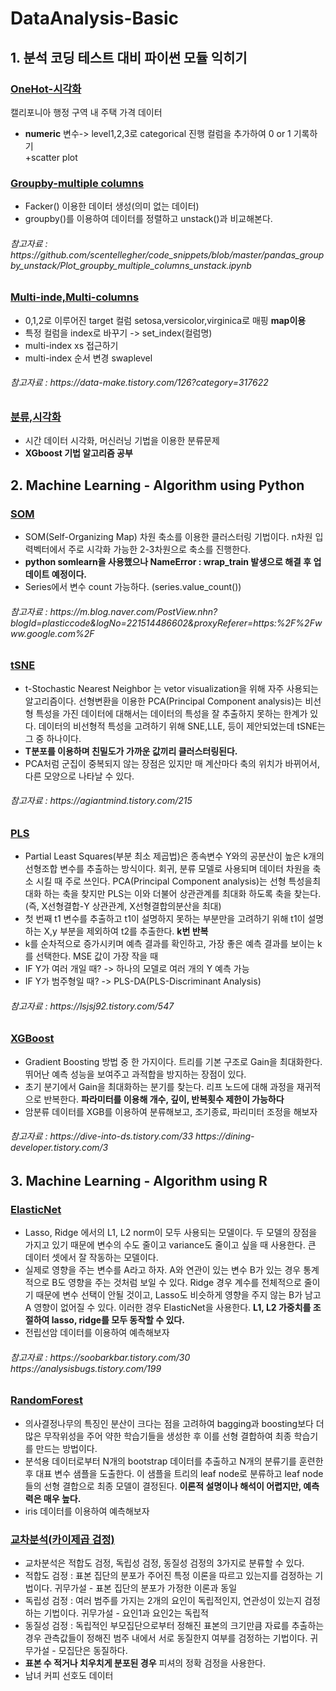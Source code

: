 # DataAnalysis-Basic  

## 1. 분석 코딩 테스트 대비 파이썬 모듈 익히기

### [OneHot-시각화](OneHot-시각화.ipynb)  
캘리포니아 행정 구역 내 주택 가격 데이터  
+ **numeric** 변수-> level1,2,3로 categorical 진행 컬럼을 추가하여 0 or 1 기록하기  
+scatter plot  
### [Groupby-multiple columns](Groupby-multipleColumns.ipynb)  
+ Facker() 이용한 데이터 생성(의미 없는 데이터)  
+ groupby()를 이용하여 데이터를 정렬하고 unstack()과 비교해본다.<br>
<h6> 참고자료 :  https://github.com/scentellegher/code_snippets/blob/master/pandas_groupby_unstack/Plot_groupby_multiple_columns_unstack.ipynb<br>

### [Multi-inde,Multi-columns](Multi-inde&Multi-columns.ipynb)  
+ 0,1,2로 이루어진 target 컬럼 setosa,versicolor,virginica로 매핑 **map이용**  
+ 특정 컬럼을 index로 바꾸기 -> set_index(컬럼명)
+ multi-index xs 접근하기
+ multi-index 순서 변경 swaplevel  
<h6> 참고자료 : https://data-make.tistory.com/126?category=317622 <br>
  
### [분류,시각화](분류,시각화.ipynb)  
+ 시간 데이터 시각화, 머신러닝 기법을 이용한 분류문제  
+ **XGboost 기법 알고리즘 공부**
  
## 2. Machine Learning - Algorithm using Python

### [SOM](som예제.R)  
+ SOM(Self-Organizing Map) 차원 축소를 이용한 클러스터링 기법이다. n차원 입력벡터에서 주로 시각화 가능한 2-3차원으로 축소를 진행한다. 
+ **python somlearn을 사용했으나 NameError : wrap_train 발생으로 해결 후 업데이트 예정이다.**
+ Series에서 변수 count 가능하다. (series.value_count())  
<h6> 참고자료 : https://m.blog.naver.com/PostView.nhn?blogId=plasticcode&logNo=221514486602&proxyReferer=https:%2F%2Fwww.google.com%2F
  
### [tSNE](tSNE.ipynb)  
+ t-Stochastic Nearest Neighbor 는 vetor visualization을 위해 자주 사용되는 알고리즘이다. 선형변환을 이용한 PCA(Principal Component analysis)는 비선형 특성을 가진 데이터에 대해서는 데이터의 특성을 잘 추출하지 못하는 한계가 있다. 데이터의 비선형적 특성을 고려하기 위해 SNE,LLE, 등이 제안되었는데 tSNE는 그 중 하나이다.
+ **T분포를 이용하며 친밀도가 가까운 값끼리 클러스터링된다.**
+ PCA처럼 군집이 중복되지 않는 장점은 있지만 매 계산마다 축의 위치가 바뀌어서, 다른 모양으로 나타날 수 있다.  
<h6> 참고자료 : https://agiantmind.tistory.com/215

### [PLS](PLS.ipynb)  
+ Partial Least Squares(부분 최소 제곱법)은 종속변수 Y와의 공분산이 높은 k개의 선형조합 변수를 추출하는 방식이다. 회귀, 분류 모델로 사용되며 데이터 차원을 축소 시킬 때 주로 쓰인다. PCA(Principal Component analysis)는 선형 특성을최대화 하는 축을 찾지만 PLS는 이와 더불어 상관관계를 최대화 하도록 축을 찾는다. (즉, X선형결합-Y 상관관계, X선형결합의분산을 최대) 
+ 첫 번째 t1 변수를 추출하고 t1이 설명하지 못하는 부분만을 고려하기 위해 t1이 설명하는 X,y 부분을 제외하여 t2를 추출한다. **k번 반복**
+ k를 순차적으로 증가시키며 예측 결과를 확인하고, 가장 좋은 예측 결과를 보이는 k를 선택한다. MSE 값이 가장 작을 때  
+ IF Y가 여러 개일 때? -> 하나의 모델로 여러 개의 Y 예측 가능
+ IF Y가 범주형일 때? -> PLS-DA(PLS-Discriminant Analysis)
<h6> 참고자료 : https://lsjsj92.tistory.com/547

### [XGBoost](XGBoost.ipynb)  
+ Gradient Boosting 방법 중 한 가지이다. 트리를 기본 구조로 Gain을 최대화한다. 뛰어난 예측 성능을 보여주고 과적합을 방지하는 장점이 있다. 
+ 초기 분기에서 Gain을 최대화하는 분기를 찾는다. 리프 노드에 대해 과정을 재귀적으로 반복한다. **파라미터를 이용해 개수, 깊이, 반복횟수 제한이 가능하다**
+ 암분류 데이터를 XGB를 이용하여 분류해보고, 조기종료, 파리미터 조정을 해보자  
<h6> 참고자료 : https://dive-into-ds.tistory.com/33 https://dining-developer.tistory.com/3  

## 3. Machine Learning - Algorithm using R

 ### [ElasticNet](ElasticNet예제.R)  
+ Lasso, Ridge 에서의 L1, L2 norm이 모두 사용되는 모델이다. 두 모델의 장점을 가지고 있기 때문에 변수의 수도 줄이고 variance도 줄이고 싶을 때 사용한다. 큰 데이터 셋에서 잘 작동하는 모델이다. 
+ 실제로 영향을 주는 변수를 A라고 하자. A와 연관이 있는 변수 B가 있는 경우 통계적으로 B도 영향을 주는 것처럼 보일 수 있다. Ridge 경우 계수를 전체적으로 줄이기 때문에 변수 선택이 안될 것이고, Lasso도 비슷하게 영향을 주지 않는 B가 남고 A 영향이 없어질 수 있다. 이러한 경우 ElasticNet을 사용한다. **L1, L2 가중치를 조절하여 lasso, ridge를 모두 동작할 수 있다.**
+ 전립선암 데이터를 이용하여 예측해보자 
<h6> 참고자료 : https://soobarkbar.tistory.com/30 https://analysisbugs.tistory.com/199

 ### [RandomForest](Simple_R_code/iris_RF_분석.R)  
+ 의사결정나무의 특징인 분산이 크다는 점을 고려하여 bagging과 boosting보다 더 많은 무작위성을 주어 약한 학습기들을 생성한 후 이를 선형 결합하여 최종 학습기를 만드는 방법이다. 
+ 분석용 데이터로부터 N개의 bootstrap 데이터를 추출하고 N개의 분류기를 훈련한 후 대표 변수 샘플을 도출한다. 이 샘플을 트리의 leaf node로 분류하고 leaf node들의 선형 결합으로 최종 모델이 결정된다. **이론적 설명이나 해석이 어렵지만, 예측력은 매우 높다.**
+ iris 데이터를 이용하여 예측해보자 

 ### [교차분석(카이제곱 검정)](Simple_R_code/교차분석.R)  
+ 교차분석은 적합도 검정, 독립성 검정, 동질성 검정의 3가지로 분류할 수 있다.
+ 적합도 검정 : 표본 집단의 분포가 주어진 특정 이론을 따르고 있는지를 검정하는 기법이다. 귀무가설 - 표본 집단의 분포가 가정한 이론과 동일
+ 독립성 검정 : 여러 범주를 가지는 2개의 요인이 독립적인지, 연관성이 있는지 검정하는 기법이다. 귀무가설 - 요인1과 요인2는 독립적
+ 동질성 검정 : 독립적인 부모집단으로부터 정해진 표본의 크기만큼 자료를 추출하는 경우 관측값들이 정해진 범주 내에서 서로 동질한지 여부를 검정하는 기법이다. 귀무가설 - 모집단은 동질하다.
+ **표본 수 적거나 치우치게 분포된 경우** 피셔의 정확 검정을 사용한다.
+ 남녀 커피 선호도 데이터 

